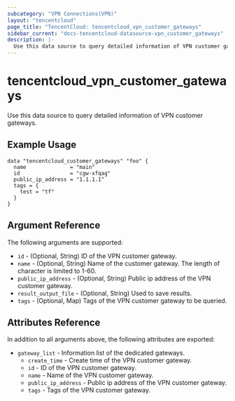```yaml
---
subcategory: "VPN Connections(VPN)"
layout: "tencentcloud"
page_title: "TencentCloud: tencentcloud_vpn_customer_gateways"
sidebar_current: "docs-tencentcloud-datasource-vpn_customer_gateways"
description: |-
  Use this data source to query detailed information of VPN customer gateways.
---
```


# tencentcloud_vpn_customer_gateways

Use this data source to query detailed information of VPN customer gateways.

## Example Usage

```hcl
data "tencentcloud_customer_gateways" "foo" {
  name              = "main"
  id                = "cgw-xfqag"
  public_ip_address = "1.1.1.1"
  tags = {
    test = "tf"
  }
}
```

## Argument Reference

The following arguments are supported:

* `id` - (Optional, String) ID of the VPN customer gateway.
* `name` - (Optional, String) Name of the customer gateway. The length of character is limited to 1-60.
* `public_ip_address` - (Optional, String) Public ip address of the VPN customer gateway.
* `result_output_file` - (Optional, String) Used to save results.
* `tags` - (Optional, Map) Tags of the VPN customer gateway to be queried.

## Attributes Reference

In addition to all arguments above, the following attributes are exported:

* `gateway_list` - Information list of the dedicated gateways.
  * `create_time` - Create time of the VPN customer gateway.
  * `id` - ID of the VPN customer gateway.
  * `name` - Name of the VPN customer gateway.
  * `public_ip_address` - Public ip address of the VPN customer gateway.
  * `tags` - Tags of the VPN customer gateway.


